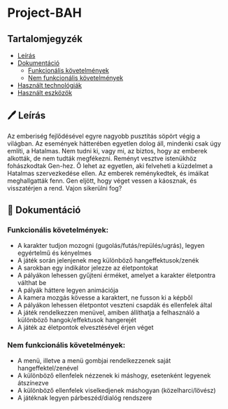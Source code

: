 # Project-BAH

## Tartalomjegyzék

- [Leírás](#%EF%B8%8F-le%C3%ADr%C3%A1s)
- [Dokumentáció](#-dokument%C3%A1ci%C3%B3)
  - [Funkcionális követelmények](#funkcion%C3%A1lis-k%C3%B6vetelm%C3%A9nyek)
  - [Nem funkcionális követelmények](#nem-funkcion%C3%A1lis-k%C3%B6vetelm%C3%A9nyek)
- [Használt technológiák](#-haszn%C3%A1lt-technol%C3%B3gi%C3%A1k)
- [Használt eszközök](#-haszn%C3%A1lt-eszk%C3%B6z%C3%B6k)

## 🖊️ Leírás

Az emberiség fejlődésével egyre nagyobb pusztítás söpört végig a világban. Az események hátterében egyetlen dolog áll, mindenki csak úgy említi, a Hatalmas. Nem tudni ki, vagy mi, az biztos, hogy az emberek alkották, de nem tudták megfékezni. Reményt vesztve istenükhöz fohászkodtak Gen-hez. Ő lehet az egyetlen, aki felveheti a küzdelmet a Hatalmas szervezkedése ellen. Az emberek reménykedtek, és imáikat meghallgatták fenn. Gen eljött, hogy véget vessen a káosznak, és visszatérjen a rend. Vajon sikerülni fog?

## 📄 Dokumentáció

### Funkcionális követelmények:

  - A karakter tudjon mozogni (gugolás/futás/repülés/ugrás), legyen egyértelmű és kényelmes
  - A játék során jelenjenek meg különböző hangeffektusok/zenék
  - A sarokban egy indikátor jelezze az életpontokat
  - A pályákon lehessen gyűjteni érméket, amelyet a karakter életpontra válthat be
  - A pályák háttere legyen animációja
  - A kamera mozgás kövesse a karaktert, ne fusson ki a képből
  - A pályákon lehessen életpontot veszteni csapdák és ellenfelek által
  - A játék rendelkezzen menüvel, amiben állíthatja a felhasználó a különböző hangok/effektusok hangerejét
  - A játék az életpontok elvesztésével érjen véget

### Nem funkcionális követelmények:

  - A menü, illetve a menü gombjai rendelkezzenek saját hangeffektel/zenével
  - A különböző ellenfelek nézzenek ki máshogy, esetenként legyenek átszínezve
  - A különböző ellenfelek viselkedjenek máshogyan (közelharci/lövész)
  - A játéknak legyen párbeszéd/dialóg rendszere


